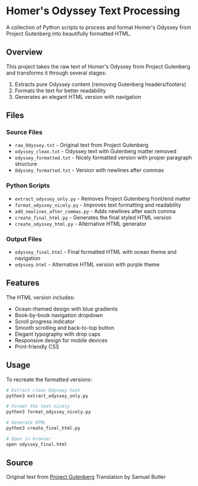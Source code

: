 # Homer's Odyssey Text Processing

A collection of Python scripts to process and format Homer's Odyssey from Project Gutenberg into beautifully formatted HTML.

## Overview

This project takes the raw text of Homer's Odyssey from Project Gutenberg and transforms it through several stages:
1. Extracts pure Odyssey content (removing Gutenberg headers/footers)
2. Formats the text for better readability
3. Generates an elegant HTML version with navigation

## Files

### Source Files
- `raw_Odyssey.txt` - Original text from Project Gutenberg
- `odyssey_clean.txt` - Odyssey text with Gutenberg matter removed
- `odyssey_formatted.txt` - Nicely formatted version with proper paragraph structure
- `Odyssey_formatted.txt` - Version with newlines after commas

### Python Scripts
- `extract_odyssey_only.py` - Removes Project Gutenberg front/end matter
- `format_odyssey_nicely.py` - Improves text formatting and readability
- `add_newlines_after_commas.py` - Adds newlines after each comma
- `create_final_html.py` - Generates the final styled HTML version
- `create_odyssey_html.py` - Alternative HTML generator

### Output Files
- `odyssey_final.html` - Final formatted HTML with ocean theme and navigation
- `odyssey.html` - Alternative HTML version with purple theme

## Features

The HTML version includes:
- Ocean-themed design with blue gradients
- Book-by-book navigation dropdown
- Scroll progress indicator
- Smooth scrolling and back-to-top button
- Elegant typography with drop caps
- Responsive design for mobile devices
- Print-friendly CSS

## Usage

To recreate the formatted versions:

```bash
# Extract clean Odyssey text
python3 extract_odyssey_only.py

# Format the text nicely
python3 format_odyssey_nicely.py

# Generate HTML
python3 create_final_html.py

# Open in browser
open odyssey_final.html
```

## Source

Original text from [Project Gutenberg](https://www.gutenberg.org)
Translation by Samuel Butler